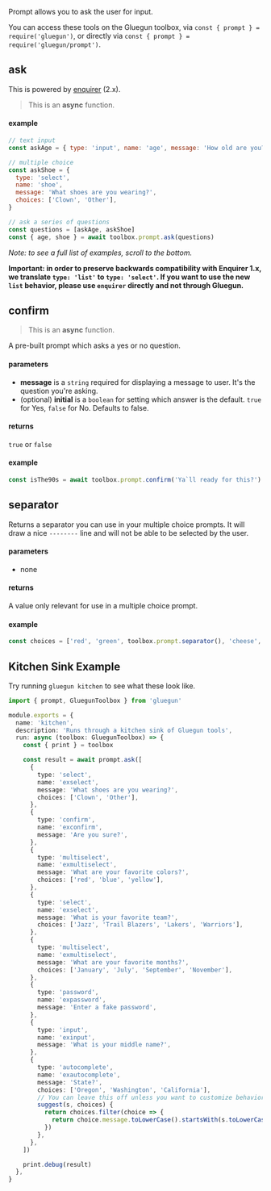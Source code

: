 Prompt allows you to ask the user for input.

You can access these tools on the Gluegun toolbox, via `const { prompt } = require('gluegun')`, or directly via `const { prompt } = require('gluegun/prompt')`.

## ask

This is powered by [enquirer](https://github.com/enquirer/enquirer) (2.x).

> This is an **async** function.

#### example

```js
// text input
const askAge = { type: 'input', name: 'age', message: 'How old are you?' }

// multiple choice
const askShoe = {
  type: 'select',
  name: 'shoe',
  message: 'What shoes are you wearing?',
  choices: ['Clown', 'Other'],
}

// ask a series of questions
const questions = [askAge, askShoe]
const { age, shoe } = await toolbox.prompt.ask(questions)
```

_Note: to see a full list of examples, scroll to the bottom._

**Important: in order to preserve backwards compatibility with Enquirer 1.x, we
translate `type: 'list'` to `type: 'select'`. If you want to use the new `list`
behavior, please use `enquirer` directly and not through Gluegun.**

## confirm

> This is an **async** function.

A pre-built prompt which asks a yes or no question.

#### parameters

- **message** is a `string` required for displaying a message to user. It's the question you're asking.
- (optional) **initial** is a `boolean` for setting which answer is the default. `true` for Yes, `false` for No. Defaults to false.

#### returns

`true` or `false`

#### example

```js
const isThe90s = await toolbox.prompt.confirm('Ya`ll ready for this?')
```

## separator

Returns a separator you can use in your multiple choice prompts. It will draw a nice `--------` line and will not be able to be selected by the user.

#### parameters

- none

#### returns

A value only relevant for use in a multiple choice prompt.

#### example

```js
const choices = ['red', 'green', toolbox.prompt.separator(), 'cheese', 'bread']
```

## Kitchen Sink Example

Try running `gluegun kitchen` to see what these look like.

```typescript
import { prompt, GluegunToolbox } from 'gluegun'

module.exports = {
  name: 'kitchen',
  description: 'Runs through a kitchen sink of Gluegun tools',
  run: async (toolbox: GluegunToolbox) => {
    const { print } = toolbox

    const result = await prompt.ask([
      {
        type: 'select',
        name: 'exselect',
        message: 'What shoes are you wearing?',
        choices: ['Clown', 'Other'],
      },
      {
        type: 'confirm',
        name: 'exconfirm',
        message: 'Are you sure?',
      },
      {
        type: 'multiselect',
        name: 'exmultiselect',
        message: 'What are your favorite colors?',
        choices: ['red', 'blue', 'yellow'],
      },
      {
        type: 'select',
        name: 'exselect',
        message: 'What is your favorite team?',
        choices: ['Jazz', 'Trail Blazers', 'Lakers', 'Warriors'],
      },
      {
        type: 'multiselect',
        name: 'exmultiselect',
        message: 'What are your favorite months?',
        choices: ['January', 'July', 'September', 'November'],
      },
      {
        type: 'password',
        name: 'expassword',
        message: 'Enter a fake password',
      },
      {
        type: 'input',
        name: 'exinput',
        message: 'What is your middle name?',
      },
      {
        type: 'autocomplete',
        name: 'exautocomplete',
        message: 'State?',
        choices: ['Oregon', 'Washington', 'California'],
        // You can leave this off unless you want to customize behavior
        suggest(s, choices) {
          return choices.filter(choice => {
            return choice.message.toLowerCase().startsWith(s.toLowerCase())
          })
        },
      },
    ])

    print.debug(result)
  },
}
```
